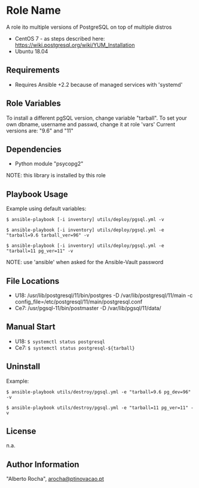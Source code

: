 Role Name
=========

A role ito  multiple versions of PostgreSQL on top of multiple distros 

* CentOS 7 - as steps described here: https://wiki.postgresql.org/wiki/YUM_Installation
* Ubuntu 18.04 


Requirements
------------

* Requires Ansible +2.2 because of managed services with 'systemd' 


Role Variables
--------------
To install a different pgSQL version, change variable "tarball". 
To set your own dbname, username and passwd, change it at role 'vars'
Current versions are: "9.6" and "11"


Dependencies
------------
* Python module "psycopg2"

NOTE: this library is installed by this role


Playbook Usage
----------------
Example using default variables:

```
$ ansible-playbook [-i inventory] utils/deploy/pgsql.yml -v

$ ansible-playbook [-i inventory] utils/deploy/pgsql.yml -e "tarball=9.6 tarball_ver=96" -v

$ ansible-playbook [-i inventory] utils/deploy/pgsql.yml -e "tarball=11 pg_ver=11" -v
```

NOTE: use 'ansible' when asked for the Ansible-Vault password


File Locations
--------------
* U18: /usr/lib/postgresql/11/bin/postgres -D /var/lib/postgresql/11/main -c config_file=/etc/postgresql/11/main/postgresql.conf
* Ce7: /usr/pgsql-11/bin/postmaster -D /var/lib/pgsql/11/data/


Manual Start
------------
* U18: 
```$ systemctl status postgresql```
* Ce7: 
```$ systemctl status postgresql-${tarball}```


Uninstall
---------
Example:
```
$ ansible-playbook utils/destroy/pgsql.yml -e "tarball=9.6 pg_dev=96" -v

$ ansible-playbook utils/destroy/pgsql.yml -e "tarball=11 pg_ver=11" -v
```


License
-------
n.a.


Author Information
------------------
"Alberto Rocha", arocha@ptinovacao.pt
